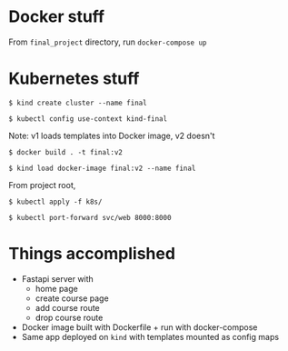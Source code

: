 # Docker stuff
From `final_project` directory, run `docker-compose up`

# Kubernetes stuff
```
$ kind create cluster --name final
```

```
$ kubectl config use-context kind-final
```

Note: v1 loads templates into Docker image, v2 doesn't
```
$ docker build . -t final:v2
```

```
$ kind load docker-image final:v2 --name final
```

From project root, 
```
$ kubectl apply -f k8s/
```

```
$ kubectl port-forward svc/web 8000:8000
```

# Things accomplished
- Fastapi server with 
    - home page
    - create course page
    - add course route
    - drop course route
- Docker image built with Dockerfile + run with docker-compose
- Same app deployed on `kind` with templates mounted as config maps

